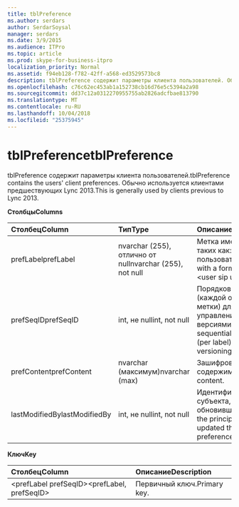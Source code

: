 ```yaml
---
title: tblPreference
ms.author: serdars
author: SerdarSoysal
manager: serdars
ms.date: 3/9/2015
ms.audience: ITPro
ms.topic: article
ms.prod: skype-for-business-itpro
localization_priority: Normal
ms.assetid: f94eb128-f782-42ff-a568-ed3529573bc8
description: tblPreference содержит параметры клиента пользователей. Обычно используется клиентами предшествующих Lync 2013.
ms.openlocfilehash: c76c62ec453ab1a152738cb16d76e5c5394a2a98
ms.sourcegitcommit: dd37c12a0312270955755ab2826adcfbae813790
ms.translationtype: MT
ms.contentlocale: ru-RU
ms.lasthandoff: 10/04/2018
ms.locfileid: "25375945"
---
```

# <a name="tblpreference"></a><span data-ttu-id="73482-104">tblPreference</span><span class="sxs-lookup"><span data-stu-id="73482-104">tblPreference</span></span>

<span data-ttu-id="73482-105">tblPreference содержит параметры клиента пользователей.</span><span class="sxs-lookup"><span data-stu-id="73482-105">tblPreference contains the users' client preferences.</span></span> <span data-ttu-id="73482-106">Обычно используется клиентами предшествующих Lync 2013.</span><span class="sxs-lookup"><span data-stu-id="73482-106">This is generally used by clients previous to Lync 2013.</span></span>

<span data-ttu-id="73482-107">**Столбцы**</span><span class="sxs-lookup"><span data-stu-id="73482-107">**Columns**</span></span>


| <span data-ttu-id="73482-108">**Столбец**</span><span class="sxs-lookup"><span data-stu-id="73482-108">**Column**</span></span>            | <span data-ttu-id="73482-109">**Тип**</span><span class="sxs-lookup"><span data-stu-id="73482-109">**Type**</span></span>                        | <span data-ttu-id="73482-110">**Описание**</span><span class="sxs-lookup"><span data-stu-id="73482-110">**Description**</span></span>                                                 |
|:----------------------|:--------------------------------|:----------------------------------------------------------------|
| <span data-ttu-id="73482-111">prefLabel</span><span class="sxs-lookup"><span data-stu-id="73482-111">prefLabel</span></span>  <br/>      | <span data-ttu-id="73482-112">nvarchar (255), отлично от null</span><span class="sxs-lookup"><span data-stu-id="73482-112">nvarchar (255), not null</span></span>  <br/> | <span data-ttu-id="73482-113">Метка имеет формат, таких как: \<uri sip пользователя\></span><span class="sxs-lookup"><span data-stu-id="73482-113">Label with a format such as: \<user sip uri\></span></span>                   |
| <span data-ttu-id="73482-114">prefSeqID</span><span class="sxs-lookup"><span data-stu-id="73482-114">prefSeqID</span></span>  <br/>      | <span data-ttu-id="73482-115">int, не null</span><span class="sxs-lookup"><span data-stu-id="73482-115">int, not null</span></span>  <br/>            | <span data-ttu-id="73482-116">Порядковый номер (каждой отдельной метки) для управления версиями.</span><span class="sxs-lookup"><span data-stu-id="73482-116">A sequential number (per label) for versioning purposes.</span></span>  <br/> |
| <span data-ttu-id="73482-117">prefContent</span><span class="sxs-lookup"><span data-stu-id="73482-117">prefContent</span></span>  <br/>    | <span data-ttu-id="73482-118">nvarchar (максимум)</span><span class="sxs-lookup"><span data-stu-id="73482-118">nvarchar (max)</span></span>  <br/>           | <span data-ttu-id="73482-119">Зашифрованное содержимое.</span><span class="sxs-lookup"><span data-stu-id="73482-119">Encoded content.</span></span>  <br/>                                         |
| <span data-ttu-id="73482-120">lastModifiedBy</span><span class="sxs-lookup"><span data-stu-id="73482-120">lastModifiedBy</span></span>  <br/> | <span data-ttu-id="73482-121">int, не null</span><span class="sxs-lookup"><span data-stu-id="73482-121">int, not null</span></span>  <br/>            | <span data-ttu-id="73482-122">Идентификатор субъекта, обновившего.</span><span class="sxs-lookup"><span data-stu-id="73482-122">ID of the principal that updated the preference.</span></span>  <br/>         |

<span data-ttu-id="73482-123">**Ключ**</span><span class="sxs-lookup"><span data-stu-id="73482-123">**Key**</span></span>

|<span data-ttu-id="73482-124">**Столбец**</span><span class="sxs-lookup"><span data-stu-id="73482-124">**Column**</span></span>|<span data-ttu-id="73482-125">**Описание**</span><span class="sxs-lookup"><span data-stu-id="73482-125">**Description**</span></span>|
|:-----|:-----|
|<span data-ttu-id="73482-126">\<prefLabel prefSeqID\></span><span class="sxs-lookup"><span data-stu-id="73482-126">\<prefLabel, prefSeqID\></span></span>  <br/> |<span data-ttu-id="73482-127">Первичный ключ.</span><span class="sxs-lookup"><span data-stu-id="73482-127">Primary key.</span></span>  <br/> |


